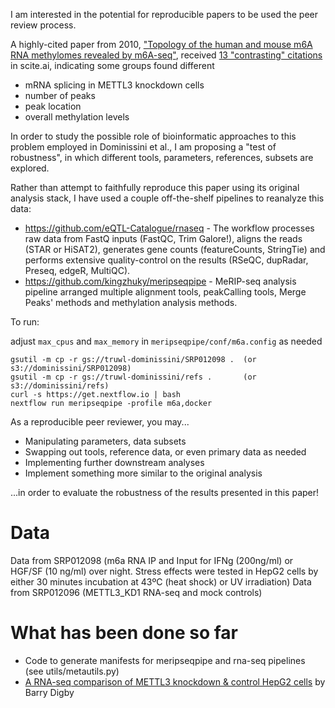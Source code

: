 I am interested in the potential for reproducible papers to be used the peer review process.

A highly-cited paper from 2010, ["Topology of the human and mouse m6A RNA methylomes revealed by m6A-seq"](https://www.nature.com/articles/nature11112), received [13 "contrasting" citations](https://scite.ai/reports/topology-of-the-human-and-WDmMRO?contradicting=true&mentioning=false&page=1&supporting=false) in scite.ai, indicating some groups found different 

- mRNA splicing in METTL3 knockdown cells
- number of peaks
- peak location 
- overall methylation levels

In order to study the possible role of bioinformatic approaches to this problem employed in Dominissini et al., I am proposing a "test of robustness", in which different tools, parameters, references, subsets are explored.

Rather than attempt to faithfully reproduce this paper using its original analysis stack, I have used a couple off-the-shelf pipelines to reanalyze this data:
- https://github.com/eQTL-Catalogue/rnaseq - The workflow processes raw data from FastQ inputs (FastQC, Trim Galore!), aligns the reads (STAR or HiSAT2), generates gene counts (featureCounts, StringTie) and performs extensive quality-control on the results (RSeQC, dupRadar, Preseq, edgeR, MultiQC).
- https://github.com/kingzhuky/meripseqpipe - MeRIP-seq analysis pipeline arranged multiple alignment tools, peakCalling tools, Merge Peaks' methods and methylation analysis methods.


To run:

adjust `max_cpus` and `max_memory` in `meripseqpipe/conf/m6a.config` as needed

```
gsutil -m cp -r gs://truwl-dominissini/SRP012098 .  (or s3://dominissini/SRP012098)
gsutil -m cp -r gs://truwl-dominissini/refs .       (or s3://dominissini/refs)
curl -s https://get.nextflow.io | bash
nextflow run meripseqpipe -profile m6a,docker
```

As a reproducible peer reviewer, you may...

- Manipulating parameters, data subsets
- Swapping out tools, reference data, or even primary data as needed
- Implementing further downstream analyses
- Implement something more similar to the original analysis

...in order to evaluate the robustness of the results presented in this paper!


# Data
Data from SRP012098 (m6a RNA IP and Input for IFNg (200ng/ml) or HGF/SF (10 ng/ml) over night. Stress effects were tested in HepG2 cells by either 30 minutes incubation at 43ºC (heat shock) or UV irradiation)
Data from SRP012096 (METTL3_KD1 RNA-seq and mock controls)

# What has been done so far
- Code to generate manifests for meripseqpipe and rna-seq pipelines (see utils/metautils.py)
- [A RNA-seq comparison of METTL3 knockdown & control HepG2 cells](https://github.com/BarryDigby/GSE37001) by Barry Digby
